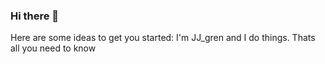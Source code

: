 ### Hi there 👋

Here are some ideas to get you started:
I'm JJ_gren
and I do things. Thats all you need to know
<!--
**JJ-gren/JJ-gren** is a ✨ _special_ ✨ repository because its `README.md` (this file) appears on your GitHub profile.

Here are some ideas to get you started:
I'm JJ_gren
and I do things. Thats all you need to know
